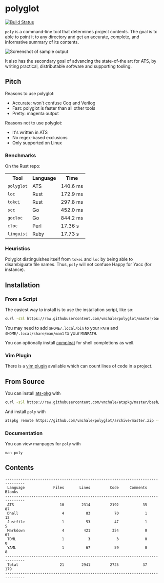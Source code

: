 # polyglot

[![Build Status](https://travis-ci.org/vmchale/polyglot.svg?branch=master)](https://travis-ci.org/vmchale/polyglot)

`poly` is a command-line tool that determines project contents.
The goal is to able to point it to any directory and get an accurate,
complete, and informative summary of its contents.

<img alt="Screenshot of sample output" src=https://github.com/vmchale/polyglot/raw/master/screenshot.png>

It also has the secondary goal of advancing the state-of-the art for ATS, by
writing practical, distributable software and supporting tooling.

## Pitch

Reasons to use polyglot:

  * Accurate: won't confuse Coq and Verilog
  * Fast: polyglot is faster than all other tools
  * Pretty: magenta output

Reasons not to use polyglot:

  * It's written in ATS
  * No regex-based exclusions
  * Only supported on Linux

### Benchmarks

On the Rust repo:

<table>
  <tr>
    <th>Tool</th>
    <th>Language</th>
    <th>Time</th>
  </tr>
  <tr>
    <td><code>polyglot</code></td>
    <td>ATS</td>
    <td>140.6 ms</td>
  </tr>
  <tr>
    <td><code>loc</code></td>
    <td>Rust</td>
    <td>172.9 ms</td>
  </tr>
  <tr>
    <td><code>tokei</code></td>
    <td>Rust</td>
    <td>297.8 ms</td>
  </tr>
  <tr>
    <td><code>scc</code></td>
    <td>Go</td>
    <td>452.0 ms</td>
  </tr>
  <tr>
    <td><code>gocloc</code></td>
    <td>Go</td>
    <td>844.2 ms</td>
  </tr>
  <tr>
    <td><code>cloc</code></td>
    <td>Perl</td>
    <td>17.36 s</td>
  </tr>
  <tr>
    <td><code>linguist</code></td>
    <td>Ruby</td>
    <td>17.73 s</td>
  </tr>
</table>

### Heuristics

Polyglot distinguishes itself from `tokei` and `loc` by being able to disambiguate file names.
Thus, `poly` will not confuse Happy for Yacc (for instance).

## Installation

### From a Script

The easiest way to install is to use the installation script, like so:

```bash
curl -sSl https://raw.githubusercontent.com/vmchale/polyglot/master/bash/install.sh | bash -s
```

You may need to add `$HOME/.local/bin` to your `PATH` and
`$HOME/.local/share/man/man1` to your `MANPATH`.

You can optionally install [compleat](https://github.com/mbrubeck/compleat) for
shell completions as well.

### Vim Plugin

There is a [vim plugin](https://github.com/vmchale/polyglot-vim) available which
can count lines of code in a project.

## From Source

You can install [ats-pkg](http://hackage.haskell.org/package/ats-pkg)
with

```bash
curl -sSl https://raw.githubusercontent.com/vmchale/atspkg/master/bash/install.sh | bash -s
```

And install `poly` with

```bash
atspkg remote https://github.com/vmchale/polyglot/archive/master.zip --pkg-args '{ cross = True, parallel = True }'
```

### Documentation

You can view manpages for `poly` with

```
man poly
```

## Contents

```
-------------------------------------------------------------------------------
 Language             Files       Lines         Code     Comments       Blanks
-------------------------------------------------------------------------------
 ATS                     10        2314         2192           35           87
 Dhall                    4          83           70            1           12
 Justfile                 1          53           47            1            5
 Markdown                 4         421          354            0           67
 TOML                     1           3            3            0            0
 YAML                     1          67           59            0            8
-------------------------------------------------------------------------------
 Total                   21        2941         2725           37          179
-------------------------------------------------------------------------------
```
